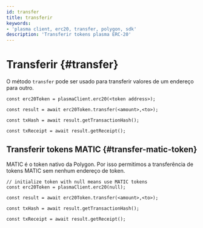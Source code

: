 ```yaml
---
id: transfer
title: transferir
keywords:
- 'plasma client, erc20, transfer, polygon, sdk'
description: 'Transferir tokens plasma ERC-20'
---
```


# Transferir {#transfer}

O método `transfer` pode ser usado para transferir valores de um endereço para outro.

```
const erc20Token = plasmaClient.erc20(<token address>);

const result = await erc20Token.transfer(<amount>,<to>);

const txHash = await result.getTransactionHash();

const txReceipt = await result.getReceipt();

```

## Transferir tokens MATIC {#transfer-matic-token}

MATIC é o token nativo da Polygon. Por isso permitimos a transferência de tokens MATIC sem nenhum endereço de token.

```
// initialize token with null means use MATIC tokens
const erc20Token = plasmaClient.erc20(null);

const result = await erc20Token.transfer(<amount>,<to>);

const txHash = await result.getTransactionHash();

const txReceipt = await result.getReceipt();
```
